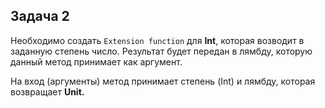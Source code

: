 ## Задача 2

Необходимо создать `Extension function` для **Int**, которая возводит в заданную степень число. Результат будет передан в лямбду, которую данный метод принимает как аргумент.

На вход (аргументы) метод принимает степень (Int) и лямбду, которая возвращает **Unit.**
